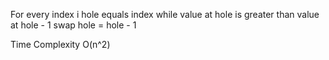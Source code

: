 For every index i
    hole equals index
    while value at hole is greater than value at hole - 1
        swap
        hole = hole - 1


Time Complexity O(n^2)    
